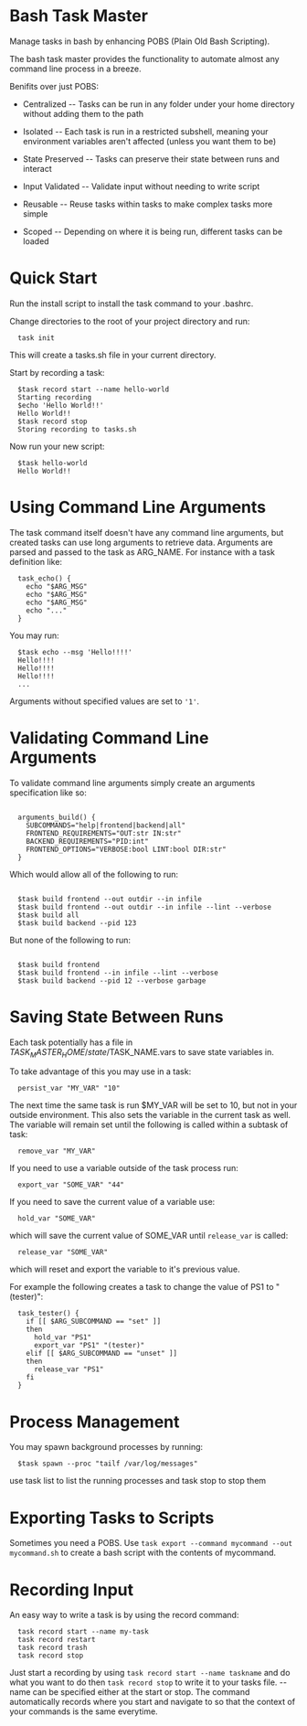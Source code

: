 
Bash Task Master
===================

Manage tasks in bash by enhancing POBS (Plain Old Bash Scripting).

The bash task master provides the functionality to automate almost any command line process in a breeze.

Benifits over just POBS:

  - Centralized -- Tasks can be run in any folder under your home directory without adding them to the path

  - Isolated -- Each task is run in a restricted subshell, meaning your environment variables aren't affected (unless you want them to be)

  - State Preserved -- Tasks can preserve their state between runs and interact

  - Input Validated -- Validate input without needing to write script

  - Reusable -- Reuse tasks within tasks to make complex tasks more simple

  - Scoped -- Depending on where it is being run, different tasks can be loaded


Quick Start
=================
Run the install script to install the task command to your .bashrc.

Change directories to the root of your project directory and run:

```
  task init
```

This will create a tasks.sh file in your current directory.

Start by recording a task:

```
  $task record start --name hello-world
  Starting recording
  $echo 'Hello World!!'
  Hello World!!
  $task record stop
  Storing recording to tasks.sh
```

Now run your new script:
```
  $task hello-world
  Hello World!!
```

Using Command Line Arguments
============================

The task command itself doesn't have any command line arguments, but created tasks can use long arguments to retrieve data.
Arguments are parsed and passed to the task as ARG_NAME.
For instance with a task definition like:

```
  task_echo() {
    echo "$ARG_MSG"
    echo "$ARG_MSG"
    echo "$ARG_MSG"
    echo "..."
  }
```

You may run:

```
  $task echo --msg 'Hello!!!!'
  Hello!!!!
  Hello!!!!
  Hello!!!!
  ...
```

Arguments without specified values are set to `'1'`.


Validating Command Line Arguments
================================

To validate command line arguments simply create an arguments specification like so:

```

  arguments_build() {
    SUBCOMMANDS="help|frontend|backend|all"
    FRONTEND_REQUIREMENTS="OUT:str IN:str"
    BACKEND_REQUIREMENTS="PID:int"
    FRONTEND_OPTIONS="VERBOSE:bool LINT:bool DIR:str"
  }

```

Which would allow all of the following to run:

```

  $task build frontend --out outdir --in infile
  $task build frontend --out outdir --in infile --lint --verbose
  $task build all
  $task build backend --pid 123

```

But none of the following to run:

```

  $task build frontend 
  $task build frontend --in infile --lint --verbose
  $task build backend --pid 12 --verbose garbage

```

Saving State Between Runs
===========================

Each task potentially has a file in $TASK_MASTER_HOME/state/$TASK_NAME.vars to save state variables in.

To take advantage of this you may use in a task:

```
  persist_var "MY_VAR" "10"
```

The next time the same task is run $MY_VAR will be set to 10, but not in your outside environment.
This also sets the variable in the current task as well.
The variable will remain set until the following is called within a subtask of task:

```
  remove_var "MY_VAR"
```

If you need to use a variable outside of the task process run:

```
  export_var "SOME_VAR" "44"
```

If you need to save the current value of a variable use:

```
  hold_var "SOME_VAR"
```

which will save the current value of SOME_VAR until `release_var` is called:

```
  release_var "SOME_VAR"
```

which will reset and export the variable to it's previous value.

For example the following creates a task to change the value of PS1 to "(tester)":

```
  task_tester() {
    if [[ $ARG_SUBCOMMAND == "set" ]]
    then
      hold_var "PS1"
      export_var "PS1" "(tester)"
    elif [[ $ARG_SUBCOMMAND == "unset" ]]
    then
      release_var "PS1"
    fi
  }
```

Process Management
==================

You may spawn background processes by running:

```
  $task spawn --proc "tailf /var/log/messages"
```

use task list to list the running processes and task stop to stop them

Exporting Tasks to Scripts
==========================

Sometimes you need a POBS. Use `task export --command mycommand --out mycommand.sh` to create a bash script with the contents of mycommand.

Recording Input
==================

An easy way to write a task is by using the record command:

```
  task record start --name my-task
  task record restart
  task record trash
  task record stop
```

Just start a recording by using `task record start --name taskname` and do what you want to do then `task record stop` to write it to your tasks file.
--name can be specified either at the start or stop.
The command automatically records where you start and navigate to so that the context of your commands is the same everytime.


